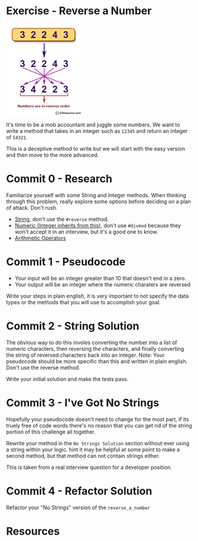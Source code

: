 # Exercise - Reverse a Number

![reverse number](resources/reverse_order.png)

It's time to be a mob accountant and juggle some numbers. We want to write a method that takes in an integer such as `12345` and return an integer of `54321`.

This is a deceptive method to write but we will start with the easy version and then move to the more advanced.

# Commit 0 - Research

Familiarize yourself with some String and Integer methods. When thinking through this problem, really explore some options before deciding on a plan of attack. Don't rush.

  - [String](https://ruby-doc.org/core-2.4.0/String.html), don't use the `#reverse` method.
  - [Numeric (Integer inherits from this)](https://ruby-doc.com/docs/ProgrammingRuby/html/ref_c_numeric.html), don't use `#divmod` because they won't accept it in an interview, but it's a good one to know.
  - [Arithmetic Operators](https://www.w3resource.com/ruby/ruby-arithmetic-operators.php)

# Commit 1 - Pseudocode

- Your input will be an integer greater than 10 that doesn't end in a zero.
- Your output will be an integer where the numeric charaters are reversed

Write your steps in plain english, it is very important to not specify the data types or the methods that you will use to accomplish your goal.

# Commit 2 - String Solution

The obvious way to do this involes converting the number into a list of numeric characters, then reversing the characters, and finally converting the string of reversed characters back into an integer. Note: Your pseudocode should be more specific than this and written in plain english. Don't use the reverse method.

Write your initial solution and make the tests pass. 

# Commit 3 - I've Got No Strings

Hopefully your pseudocode doesn't need to change for the most part, if its truely free of code words there's no reason that you can get rid of the string portion of this challenge all together.

Rewrite your method in the `No Strings Solution` section without ever using a string within your logic. hint it may be helpful at some point to make a second method, but that method can not contain strings either.

This is taken from a real interview question for a developer position.

# Commit 4 - Refactor Solution

Refactor your "No Strings" version of the `reverse_a_number`

# Resources

